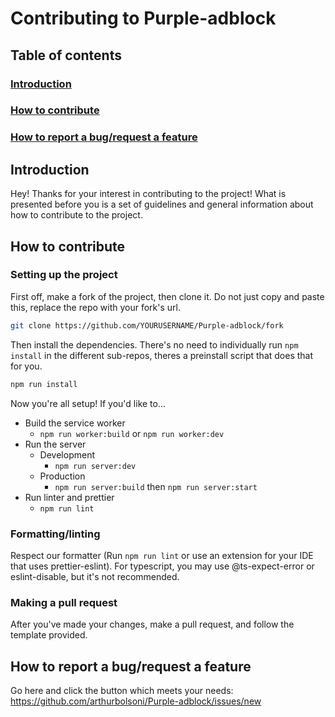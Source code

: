 # Contributing to Purple-adblock

## Table of contents

### [Introduction](#introduction)

### [How to contribute](#how-to-contribute)

### [How to report a bug/request a feature](#how-to-report-a-bugrequest-a-feature)

## Introduction

Hey! Thanks for your interest in contributing to the project! What is presented before you is a set of guidelines and general information about how to contribute to the project.

## How to contribute

### Setting up the project

First off, make a fork of the project, then clone it. Do not just copy and paste this, replace the repo with your fork's url.

```bash
git clone https://github.com/YOURUSERNAME/Purple-adblock/fork
```

Then install the dependencies. There's no need to individually run `npm install` in the different sub-repos, theres a preinstall script that does that for you.

```bash
npm run install
```

Now you're all setup! If you'd like to...

- Build the service worker
  - `npm run worker:build` or `npm run worker:dev`
- Run the server
  - Development
    - `npm run server:dev`
  - Production
    - `npm run server:build` then `npm run server:start`
- Run linter and prettier
  - `npm run lint`

### Formatting/linting

Respect our formatter (Run `npm run lint` or use an extension for your IDE that uses prettier-eslint). For typescript, you may use @ts-expect-error or eslint-disable, but it's not recommended.

### Making a pull request

After you've made your changes, make a pull request, and follow the template provided.

## How to report a bug/request a feature

Go here and click the button which meets your needs: <https://github.com/arthurbolsoni/Purple-adblock/issues/new>
